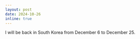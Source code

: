```yaml
---
layout: post
date: 2024-10-26
inline: true
---
```


I will be back in South Korea from December 6 to December 25.
